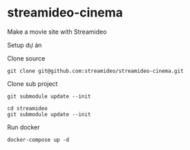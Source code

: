 # streamideo-cinema
Make a movie site with Streamideo


Setup dự án

Clone source

```
git clone git@github.com:streamideo/streamideo-cinema.git
```

Clone sub project

```
git submodule update --init

cd streamideo
git submodule update --init
```

Run docker

```
docker-compose up -d
```

